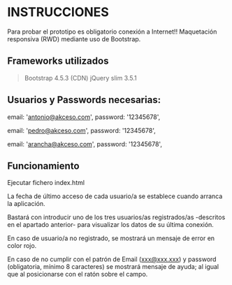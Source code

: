 # INSTRUCCIONES

Para probar el prototipo es obligatorio conexión a Internet!!
Maquetación responsiva (RWD) mediante uso de Bootstrap.

## Frameworks utilizados

> Bootstrap 4.5.3 (CDN)
> jQuery slim 3.5.1

## Usuarios y Passwords necesarias:

email: 'antonio@akceso.com',
password: '12345678',

email: 'pedro@akceso.com',
password: '12345678',

email: 'arancha@akceso.com',
password: '12345678',

## Funcionamiento

Ejecutar fichero index.html

La fecha de último acceso de cada usuario/a se establece cuando arranca la aplicación.

Bastará con introducir uno de los tres usuarios/as registrados/as -descritos en el apartado anterior- para visualizar los datos de su última conexión.

En caso de usuario/a no registrado, se mostrará un mensaje de error en color rojo.

En caso de no cumplir con el patrón de Email (xxx@xxx.xxx) y password (obligatoria, mínimo 8 caracteres) se mostrará mensaje de ayuda; al igual que al posicionarse con el ratón sobre el campo.
